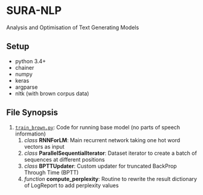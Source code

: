 # SURA-NLP
Analysis and Optimisation of Text Generating Models

## Setup

- python 3.4+
- chainer
- numpy
- keras
- argparse
- nltk (with brown corpus data)

## File Synopsis

1. [`train_brown.py`](train_brown.py): Code for running base model (no parts of speech information)
    1. *class* **RNNForLM**: Main recurrent network taking one hot word vectors as input
    2. *class* **ParallelSequentialIterator**: Dataset iterator to create a batch of sequences at different positions
    3. *class* **BPTTUpdater**: Custom updater for truncated BackProp Through Time (BPTT)
    4. *function* **compute_perplexity**: Routine to rewrite the result dictionary of LogReport to add perplexity values